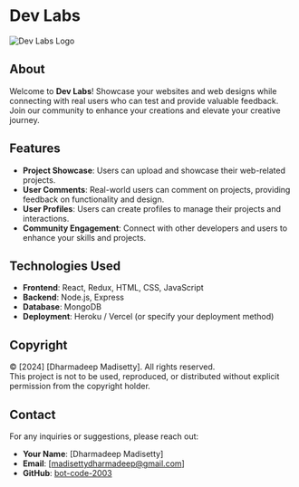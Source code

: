 # Dev Labs

![Dev Labs Logo](https://i.ibb.co/VVbxh7C/DEV-LABS.png)

## About

Welcome to **Dev Labs**! Showcase your websites and web designs while connecting with real users who can test and provide valuable feedback. Join our community to enhance your creations and elevate your creative journey.

## Features

- **Project Showcase**: Users can upload and showcase their web-related projects.
- **User Comments**: Real-world users can comment on projects, providing feedback on functionality and design.
- **User Profiles**: Users can create profiles to manage their projects and interactions.
- **Community Engagement**: Connect with other developers and users to enhance your skills and projects.

## Technologies Used

- **Frontend**: React, Redux, HTML, CSS, JavaScript
- **Backend**: Node.js, Express
- **Database**: MongoDB
- **Deployment**: Heroku / Vercel (or specify your deployment method)


## Copyright

© [2024] [Dharmadeep Madisetty]. All rights reserved.  
This project is not to be used, reproduced, or distributed without explicit permission from the copyright holder.

## Contact

For any inquiries or suggestions, please reach out:

- **Your Name**: [Dharmadeep Madisetty]
- **Email**: [madisettydharmadeep@gmail.com]
- **GitHub**: [bot-code-2003](https://github.com/Bot-code-2003)


